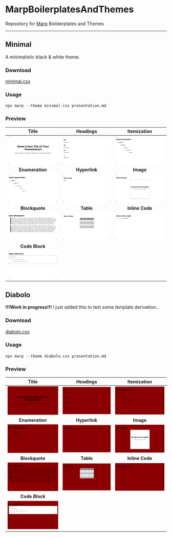 # MarpBoilerplatesAndThemes
Repository for [Marp](https://marp.app) Boilderplates and Themes

---

## Minimal

A minimalistic black & white theme.

### Download

[minimal.css](./themes/minimal.css)

### Usage

```
npx marp --theme minimal.css presentation.md
```

### Preview

|**Title**|**Headings**|**Itemization**|
|:-:|:-:|:-:|
|<img src="./previews/minimal/slides.001.png" width="200"/>|<img src="./previews/minimal/slides.002.png" width="200"/>|<img src="./previews/minimal/slides.003.png" width="200"/>|
|**Enumeration**|**Hyperlink**|**Image**|
|<img src="./previews/minimal/slides.004.png" width="200"/>|<img src="./previews/minimal/slides.005.png" width="200"/>|<img src="./previews/minimal/slides.006.png" width="200"/>|
|**Blockquote**|**Table**|**Inline Code**|
|<img src="./previews/minimal/slides.007.png" width="200"/>|<img src="./previews/minimal/slides.008.png" width="200"/>|<img src="./previews/minimal/slides.009.png" width="200"/>|
|**Code Block**|||
|<img src="./previews/minimal/slides.010.png" width="200"/>||


## Diabolo

**!!!Work in progress!!!**
I just added this to test some template derivation...

### Download

[diabolo.css](./themes/diabolo.css)

### Usage

```
npx marp --theme diabolo.css presentation.md
```

### Preview

|**Title**|**Headings**|**Itemization**|
|:-:|:-:|:-:|
|<img src="./previews/diabolo/slides.001.png" width="200"/>|<img src="./previews/diabolo/slides.002.png" width="200"/>|<img src="./previews/diabolo/slides.003.png" width="200"/>|
|**Enumeration**|**Hyperlink**|**Image**|
|<img src="./previews/diabolo/slides.004.png" width="200"/>|<img src="./previews/diabolo/slides.005.png" width="200"/>|<img src="./previews/diabolo/slides.006.png" width="200"/>|
|**Blockquote**|**Table**|**Inline Code**|
|<img src="./previews/diabolo/slides.007.png" width="200"/>|<img src="./previews/diabolo/slides.008.png" width="200"/>|<img src="./previews/diabolo/slides.009.png" width="200"/>|
|**Code Block**|||
|<img src="./previews/diabolo/slides.010.png" width="200"/>||